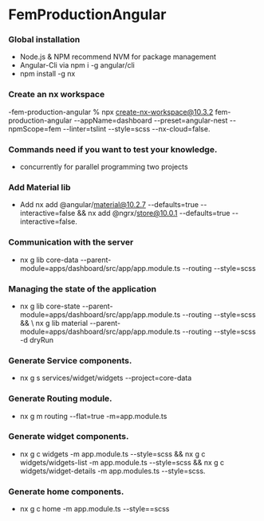 # FemProductionAngular
### Global installation
- Node.js & NPM recommend NVM for package management
- Angular-Cli via npm i -g angular/cli
- npm install -g nx
### Create an nx workspace
-fem-production-angular % npx create-nx-workspace@10.3.2 fem-production-angular --appName=dashboard --preset=angular-nest --npmScope=fem --linter=tslint --style=scss --nx-cloud=false.
### Commands need if you want to test your knowledge.
- concurrently for parallel programming two projects
### Add Material lib
- Add nx add @angular/material@10.2.7 --defaults=true --interactive=false && nx add @ngrx/store@10.0.1 --defaults=true --interactive=false.
### Communication with the server
- nx g lib core-data --parent-module=apps/dashboard/src/app/app.module.ts --routing --style=scss
### Managing the state of the application
- nx g lib core-state --parent-module=apps/dashboard/src/app/app.module.ts --routing --style=scss && \ nx g lib material --parent-module=apps/dashboard/src/app/app.module.ts --routing --style=scss -d dryRun
### Generate Service components.
- nx g s services/widget/widgets --project=core-data
### Generate Routing module.
- nx g m routing --flat=true -m=app.module.ts 
### Generate widget components.
- nx g c widgets -m app.module.ts --style=scss && nx g c widgets/widgets-list -m app.module.ts --style=scss && nx g c widgets/widget-details -m app.modules.ts --style=scss.
### Generate home components.
- nx g c home -m app.module.ts --style==scss




